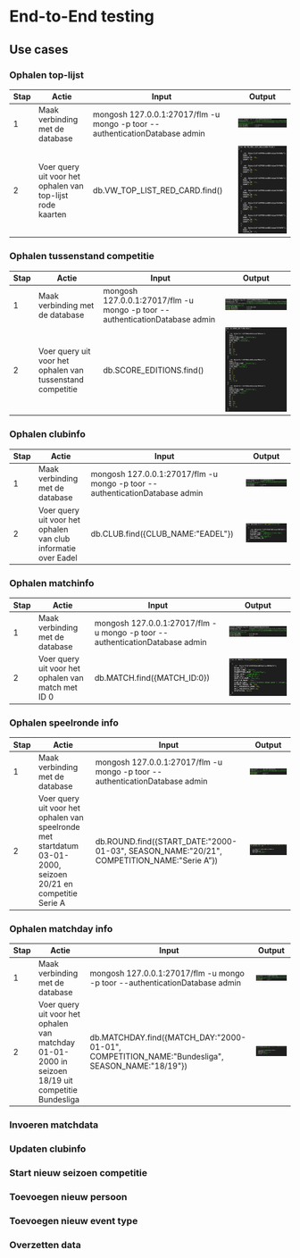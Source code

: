# End-to-End testing

## Use cases

### Ophalen top-lijst

| Stap | Actie                                                      | Input                                                                       | Output                                                                      |
|------|------------------------------------------------------------|-----------------------------------------------------------------------------|-----------------------------------------------------------------------------|
| 1    | Maak verbinding met de database                            | mongosh 127.0.0.1:27017/flm -u mongo -p toor --authenticationDatabase admin | ![Database verbinding](images/test_results/verbinding-resultaat.png)        |
| 2    | Voer query uit voor het ophalen van top-lijst rode kaarten | db.VW_TOP_LIST_RED_CARD.find()                                              | ![Database verbinding](images/test_results/ophalen-top-lijst-resultaat.png) |

### Ophalen tussenstand competitie

| Stap | Actie                                                      | Input                                                                       | Output                                                                                   |
|------|------------------------------------------------------------|-----------------------------------------------------------------------------|------------------------------------------------------------------------------------------|
| 1    | Maak verbinding met de database                            | mongosh 127.0.0.1:27017/flm -u mongo -p toor --authenticationDatabase admin | ![Database verbinding](images/test_results/verbinding-resultaat.png)                     |
| 2    | Voer query uit voor het ophalen van tussenstand competitie | db.SCORE_EDITIONS.find()                                                    | ![Database verbinding](images/test_results/ophalen-tussenstand-competitie-resultaat.png) |

### Ophalen clubinfo

| Stap | Actie                                                          | Input                                                                       | Output                                                                     |
|------|----------------------------------------------------------------|-----------------------------------------------------------------------------|----------------------------------------------------------------------------|
| 1    | Maak verbinding met de database                                | mongosh 127.0.0.1:27017/flm -u mongo -p toor --authenticationDatabase admin | ![Database verbinding](images/test_results/verbinding-resultaat.png)       |
| 2    | Voer query uit voor het ophalen van club informatie over Eadel | db.CLUB.find({CLUB_NAME:"EADEL"})                                           | ![Database verbinding](images/test_results/ophalen-clubinfo-resultaat.png) |

### Ophalen matchinfo

| Stap | Actie                                              | Input                                                                       | Output                                                                      |
|------|----------------------------------------------------|-----------------------------------------------------------------------------|-----------------------------------------------------------------------------|
| 1    | Maak verbinding met de database                    | mongosh 127.0.0.1:27017/flm -u mongo -p toor --authenticationDatabase admin | ![Database verbinding](images/test_results/verbinding-resultaat.png)        |
| 2    | Voer query uit voor het ophalen van match met ID 0 | db.MATCH.find({MATCH_ID:0})                                                 | ![Database verbinding](images/test_results/ophalen-matchinfo-resultaat.png) |

### Ophalen speelronde info

| Stap | Actie                                                                                                         | Input                                                                                     | Output                                                                           |
|------|---------------------------------------------------------------------------------------------------------------|-------------------------------------------------------------------------------------------|----------------------------------------------------------------------------------|
| 1    | Maak verbinding met de database                                                                               | mongosh 127.0.0.1:27017/flm -u mongo -p toor --authenticationDatabase admin               | ![Database verbinding](images/test_results/verbinding-resultaat.png)             |
| 2    | Voer query uit voor het ophalen van speelronde met startdatum 03-01-2000, seizoen 20/21 en competitie Serie A | db.ROUND.find({START_DATE:"2000-01-03", SEASON_NAME:"20/21", COMPETITION_NAME:"Serie A”}) | ![Database verbinding](images/test_results/ophalen-speelrondeinfo-resultaat.png) |

### Ophalen matchday info

| Stap | Actie                                                                                              | Input                                                                                          | Output                                                                         |
|------|----------------------------------------------------------------------------------------------------|------------------------------------------------------------------------------------------------|--------------------------------------------------------------------------------|
| 1    | Maak verbinding met de database                                                                    | mongosh 127.0.0.1:27017/flm -u mongo -p toor --authenticationDatabase admin                    | ![Database verbinding](images/test_results/verbinding-resultaat.png)           |
| 2    | Voer query uit voor het ophalen van matchday 01-01-2000 in seizoen 18/19 uit competitie Bundesliga | db.MATCHDAY.find({MATCH_DAY:"2000-01-01", COMPETITION_NAME:"Bundesliga", SEASON_NAME:"18/19"}) | ![Database verbinding](images/test_results/ophalen-matchdayinfo-resultaat.png) |

### Invoeren matchdata

### Updaten clubinfo

### Start nieuw seizoen competitie

### Toevoegen nieuw persoon

### Toevoegen nieuw event type

### Overzetten data